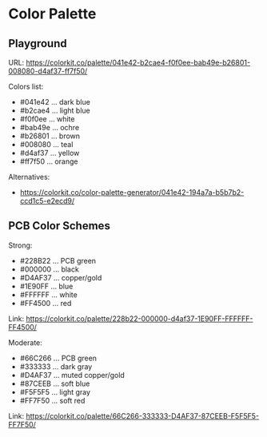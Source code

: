 # Color Palette

## Playground

URL: https://colorkit.co/palette/041e42-b2cae4-f0f0ee-bab49e-b26801-008080-d4af37-ff7f50/

Colors list:

- #041e42 ... dark blue
- #b2cae4 ... light blue
- #f0f0ee ... white
- #bab49e ... ochre
- #b26801 ... brown
- #008080 ... teal
- #d4af37 ... yellow
- #ff7f50 ... orange

Alternatives:

- https://colorkit.co/color-palette-generator/041e42-194a7a-b5b7b2-ccd1c5-e2ecd9/

## PCB Color Schemes

Strong:

- #228B22 ... PCB green
- #000000 ... black
- #D4AF37 ... copper/gold
- #1E90FF ... blue
- #FFFFFF ... white
- #FF4500 ... red

Link: https://colorkit.co/palette/228b22-000000-d4af37-1E90FF-FFFFFF-FF4500/

Moderate:

- #66C266 ... PCB green
- #333333 ... dark gray
- #D4AF37 ... muted copper/gold
- #87CEEB ... soft blue
- #F5F5F5 ... light gray
- #FF7F50 ... soft red

Link: https://colorkit.co/palette/66C266-333333-D4AF37-87CEEB-F5F5F5-FF7F50/
